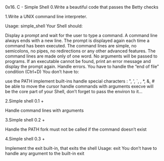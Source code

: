 0x16. C - Simple Shell
0.Write a beautiful code that passes the Betty checks

1.Write a UNIX command line interpreter.

Usage: simple_shell
Your Shell should:

Display a prompt and wait for the user to type a command. A command line always ends with a new line.
The prompt is displayed again each time a command has been executed.
The command lines are simple, no semicolons, no pipes, no redirections or any other advanced features.
The command lines are made only of one word. No arguments will be passed to programs.
If an executable cannot be found, print an error message and display the prompt again.
Handle errors.
You have to handle the “end of file” condition (Ctrl+D)
You don’t have to:

use the PATH
implement built-ins
handle special characters : ", ', `, \, *, &, #
be able to move the cursor
handle commands with arguments
execve will be the core part of your Shell, don’t forget to pass the environ to it…

2.Simple shell 0.1 +

Handle command lines with arguments

3.Simple shell 0.2 +

Handle the PATH
fork must not be called if the command doesn’t exist

4.Simple shell 0.3 +

Implement the exit built-in, that exits the shell
Usage: exit
You don’t have to handle any argument to the built-in exit

